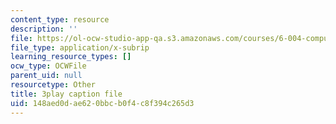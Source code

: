 ```yaml
---
content_type: resource
description: ''
file: https://ol-ocw-studio-app-qa.s3.amazonaws.com/courses/6-004-computation-structures-spring-2017/148aed0dae620bbcb0f4c8f394c265d3_3683025.srt
file_type: application/x-subrip
learning_resource_types: []
ocw_type: OCWFile
parent_uid: null
resourcetype: Other
title: 3play caption file
uid: 148aed0d-ae62-0bbc-b0f4-c8f394c265d3
---
```

